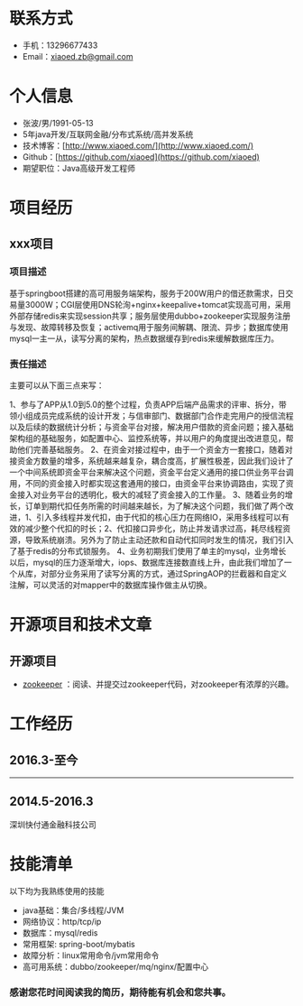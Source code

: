 # 联系方式

- 手机：13296677433
- Email：xiaoed.zb@gmail.com

# 个人信息

 - 张波/男/1991-05-13
 - 5年java开发/互联网金融/分布式系统/高并发系统
 - 技术博客：[http://www.xiaoed.com/](http://www.xiaoed.com/) 
 - Github：[https://github.com/xiaoed](https://github.com/xiaoed)
 - 期望职位：Java高级开发工程师
 

# 项目经历

## xxx项目

### 项目描述

基于springboot搭建的高可用服务端架构，服务于200W用户的借还款需求，日交易量3000W；CGI层使用DNS轮洵+nginx+keepalive+tomcat实现高可用，采用外部存储redis来实现session共享；服务层使用dubbo+zookeeper实现服务注册与发现、故障转移及恢复；activemq用于服务间解耦、限流、异步；数据库使用mysql一主一从，读写分离的架构，热点数据缓存到redis来缓解数据库压力。

### 责任描述

主要可以从下面三点来写：

1、参与了APP从1.0到5.0的整个过程，负责APP后端产品需求的评审、拆分，带领小组成员完成系统的设计开发；与信审部门、数据部门合作走完用户的授信流程以及后续的数据统计分析；与资金平台对接，解决用户借款的资金问题；接入基础架构组的基础服务，如配置中心、监控系统等，并以用户的角度提出改进意见，帮助他们完善基础服务。
2、在资金对接过程中，由于一个资金方一套接口，随着对接资金方数量的增多，系统越来越复杂，耦合度高，扩展性极差，因此我们设计了一个中间系统即资金平台来解决这个问题，资金平台定义通用的接口供业务平台调用，不同的资金接入时都实现这套通用的接口，由资金平台来协调路由，实现了资金接入对业务平台的透明化，极大的减轻了资金接入的工作量。
3、随着业务的增长，订单到期代扣任务所需的时间越来越长，为了解决这个问题，我们做了两个改进，1、引入多线程并发代扣，由于代扣的核心压力在网络IO，采用多线程可以有效的减少整个代扣的时长；2、代扣接口异步化，防止并发请求过高，耗尽线程资源，导致系统崩溃。另外为了防止主动还款和自动代扣同时发生的情况，我们引入了基于redis的分布式锁服务。
4、业务初期我们使用了单主的mysql，业务增长以后，mysql的压力逐渐增大，iops、数据库连接数直线上升，由此我们增加了一个从库，对部分业务采用了读写分离的方式，通过SpringAOP的拦截器和自定义注解，可以灵活的对mapper中的数据库操作做主从切换。 


# 开源项目和技术文章

## 开源项目

- [zookeeper](https://github.com/apache/zookeeper) ：阅读、并提交过zookeeper代码，对zookeeper有浓厚的兴趣。


# 工作经历

## 2016.3-至今
******

## 2014.5-2016.3
深圳快付通金融科技公司
 
 
# 技能清单

以下均为我熟练使用的技能

- java基础：集合/多线程/JVM
- 网络协议：http/tcp/ip
- 数据库：mysql/redis
- 常用框架: spring-boot/mybatis
- 故障分析：linux常用命令/jvm常用命令
- 高可用系统：dubbo/zookeeper/mq/nginx/配置中心


### 感谢您花时间阅读我的简历，期待能有机会和您共事。
